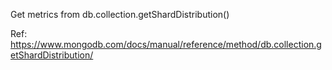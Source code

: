 Get metrics from db.collection.getShardDistribution()

Ref: https://www.mongodb.com/docs/manual/reference/method/db.collection.getShardDistribution/
